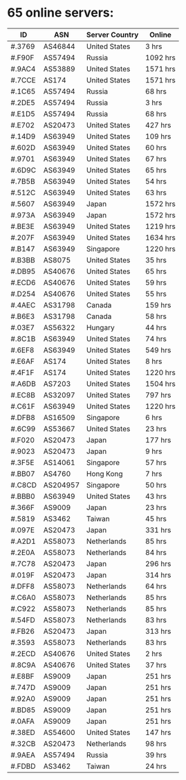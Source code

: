 # 65 online servers:

| ID | ASN | Server Country | Online |
| ------ | ------ | ------ | ------ |
| #.3769 | AS46844 | United States | 3 hrs |
| #.F90F | AS57494 | Russia | 1092 hrs |
| #.9AC4 | AS53889 | United States | 1571 hrs |
| #.7CCE | AS174 | United States | 1571 hrs |
| #.1C65 | AS57494 | Russia | 68 hrs |
| #.2DE5 | AS57494 | Russia | 3 hrs |
| #.E1D5 | AS57494 | Russia | 68 hrs |
| #.E702 | AS20473 | United States | 427 hrs |
| #.14D9 | AS63949 | United States | 109 hrs |
| #.602D | AS63949 | United States | 60 hrs |
| #.9701 | AS63949 | United States | 67 hrs |
| #.6D9C | AS63949 | United States | 65 hrs |
| #.7B5B | AS63949 | United States | 54 hrs |
| #.512C | AS63949 | United States | 63 hrs |
| #.5607 | AS63949 | Japan | 1572 hrs |
| #.973A | AS63949 | Japan | 1572 hrs |
| #.BE3E | AS63949 | United States | 1219 hrs |
| #.207F | AS63949 | United States | 1634 hrs |
| #.B147 | AS63949 | Singapore | 1220 hrs |
| #.B3BB | AS8075 | United States | 35 hrs |
| #.DB95 | AS40676 | United States | 65 hrs |
| #.ECD6 | AS40676 | United States | 59 hrs |
| #.D254 | AS40676 | United States | 55 hrs |
| #.4AEC | AS31798 | Canada | 159 hrs |
| #.B6E3 | AS31798 | Canada | 58 hrs |
| #.03E7 | AS56322 | Hungary | 44 hrs |
| #.8C1B | AS63949 | United States | 74 hrs |
| #.6EF8 | AS63949 | United States | 549 hrs |
| #.E6AF | AS174 | United States | 8 hrs |
| #.4F1F | AS174 | United States | 1220 hrs |
| #.A6DB | AS7203 | United States | 1504 hrs |
| #.EC8B | AS32097 | United States | 797 hrs |
| #.C61F | AS63949 | United States | 1220 hrs |
| #.DFB8 | AS16509 | Singapore | 6 hrs |
| #.6C99 | AS53667 | United States | 23 hrs |
| #.F020 | AS20473 | Japan | 177 hrs |
| #.9023 | AS20473 | Japan | 9 hrs |
| #.3F5E | AS14061 | Singapore | 57 hrs |
| #.BB07 | AS4760 | Hong Kong | 7 hrs |
| #.C8CD | AS204957 | Singapore | 50 hrs |
| #.BBB0 | AS63949 | United States | 43 hrs |
| #.366F | AS9009 | Japan | 23 hrs |
| #.5819 | AS3462 | Taiwan | 45 hrs |
| #.097E | AS20473 | Japan | 331 hrs |
| #.A2D1 | AS58073 | Netherlands | 85 hrs |
| #.2E0A | AS58073 | Netherlands | 84 hrs |
| #.7C78 | AS20473 | Japan | 296 hrs |
| #.019F | AS20473 | Japan | 314 hrs |
| #.DFF8 | AS58073 | Netherlands | 64 hrs |
| #.C6A0 | AS58073 | Netherlands | 85 hrs |
| #.C922 | AS58073 | Netherlands | 85 hrs |
| #.54FD | AS58073 | Netherlands | 83 hrs |
| #.FB26 | AS20473 | Japan | 313 hrs |
| #.3593 | AS58073 | Netherlands | 83 hrs |
| #.2ECD | AS40676 | United States | 2 hrs |
| #.8C9A | AS40676 | United States | 37 hrs |
| #.E8BF | AS9009 | Japan | 251 hrs |
| #.747D | AS9009 | Japan | 251 hrs |
| #.92A0 | AS9009 | Japan | 251 hrs |
| #.BD85 | AS9009 | Japan | 251 hrs |
| #.0AFA | AS9009 | Japan | 251 hrs |
| #.38ED | AS54600 | United States | 147 hrs |
| #.32CB | AS20473 | Netherlands | 98 hrs |
| #.9AEA | AS57494 | Russia | 39 hrs |
| #.FDBD | AS3462 | Taiwan | 24 hrs |

